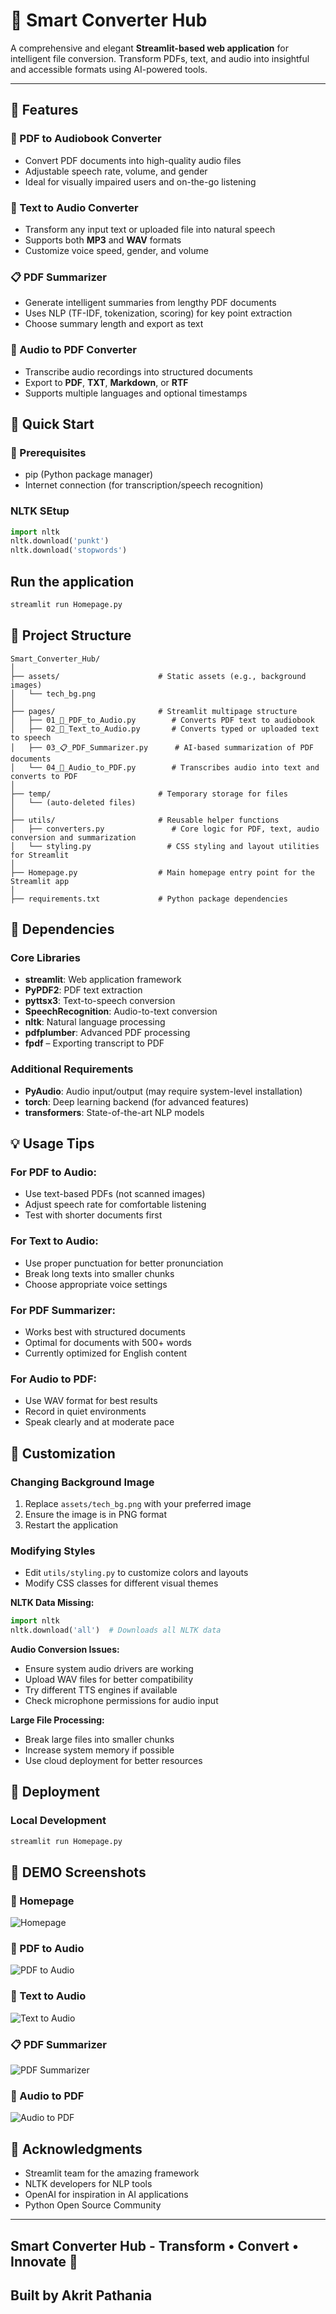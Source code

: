 # 🔄 Smart Converter Hub

A comprehensive and elegant **Streamlit-based web application** for intelligent file conversion. Transform PDFs, text, and audio into insightful and accessible formats using AI-powered tools.

---

## 🌟 Features

### 📄 PDF to Audiobook Converter
- Convert PDF documents into high-quality audio files
- Adjustable speech rate, volume, and gender
- Ideal for visually impaired users and on-the-go listening

### 📝 Text to Audio Converter  
- Transform any input text or uploaded file into natural speech
- Supports both **MP3** and **WAV** formats
- Customize voice speed, gender, and volume

### 📋 PDF Summarizer
- Generate intelligent summaries from lengthy PDF documents
- Uses NLP (TF-IDF, tokenization, scoring) for key point extraction
- Choose summary length and export as text

### 🎵 Audio to PDF Converter
- Transcribe audio recordings into structured documents
- Export to **PDF**, **TXT**, **Markdown**, or **RTF**
- Supports multiple languages and optional timestamps


## 🚀 Quick Start

### 🔧 Prerequisites
- pip (Python package manager)
- Internet connection (for transcription/speech recognition)


### NLTK SEtup
   ```python
   import nltk
   nltk.download('punkt')
   nltk.download('stopwords')
   ```

## Run the application
   ```bash
   streamlit run Homepage.py
   ```


## 📁 Project Structure

```
Smart_Converter_Hub/
│
├── assets/                      # Static assets (e.g., background images)
│   └── tech_bg.png
│
├── pages/                       # Streamlit multipage structure
│   ├── 01_📄_PDF_to_Audio.py        # Converts PDF text to audiobook
│   ├── 02_📝_Text_to_Audio.py       # Converts typed or uploaded text to speech
│   ├── 03_📋_PDF_Summarizer.py      # AI-based summarization of PDF documents
│   └── 04_🎵_Audio_to_PDF.py        # Transcribes audio into text and converts to PDF
│
├── temp/                        # Temporary storage for files
│   └── (auto-deleted files)
│
├── utils/                       # Reusable helper functions
│   ├── converters.py               # Core logic for PDF, text, audio conversion and summarization
│   └── styling.py                 # CSS styling and layout utilities for Streamlit
│
├── Homepage.py                  # Main homepage entry point for the Streamlit app
│
├── requirements.txt             # Python package dependencies

```

## 🔧 Dependencies

### Core Libraries
- **streamlit**: Web application framework
- **PyPDF2**: PDF text extraction
- **pyttsx3**: Text-to-speech conversion
- **SpeechRecognition**: Audio-to-text conversion
- **nltk**: Natural language processing
- **pdfplumber**: Advanced PDF processing
- **fpdf** – Exporting transcript to PDF

### Additional Requirements
- **PyAudio**: Audio input/output (may require system-level installation)
- **torch**: Deep learning backend (for advanced features)
- **transformers**: State-of-the-art NLP models

## 💡 Usage Tips

### For PDF to Audio:
- Use text-based PDFs (not scanned images)
- Adjust speech rate for comfortable listening
- Test with shorter documents first

### For Text to Audio:
- Use proper punctuation for better pronunciation
- Break long texts into smaller chunks
- Choose appropriate voice settings

### For PDF Summarizer:
- Works best with structured documents
- Optimal for documents with 500+ words
- Currently optimized for English content

### For Audio to PDF:
- Use WAV format for best results
- Record in quiet environments
- Speak clearly and at moderate pace

## 🎨 Customization

### Changing Background Image
1. Replace `assets/tech_bg.png` with your preferred image
2. Ensure the image is in PNG format
3. Restart the application

### Modifying Styles
- Edit `utils/styling.py` to customize colors and layouts
- Modify CSS classes for different visual themes


**NLTK Data Missing:**
```python
import nltk
nltk.download('all')  # Downloads all NLTK data
```

**Audio Conversion Issues:**
- Ensure system audio drivers are working
- Upload WAV files for better compatibility
- Try different TTS engines if available
- Check microphone permissions for audio input

**Large File Processing:**
- Break large files into smaller chunks
- Increase system memory if possible
- Use cloud deployment for better resources

## 🚀 Deployment

### Local Development
```bash
streamlit run Homepage.py
```

## 📸 DEMO Screenshots

### 🔄 Homepage
![Homepage](images/h1.png)

### 📄 PDF to Audio
![PDF to Audio](images/h2.png)

### 📝 Text to Audio
![Text to Audio](images/h3.png)

### 📋 PDF Summarizer
![PDF Summarizer](images/h4.png)

### 🎵 Audio to PDF
![Audio to PDF](images/h5.png)



## 🙏 Acknowledgments

- Streamlit team for the amazing framework
- NLTK developers for NLP tools
- OpenAI for inspiration in AI applications
- Python Open Source Community

---

**Smart Converter Hub** - Transform • Convert • Innovate 🔄
---
## Built by Akrit Pathania